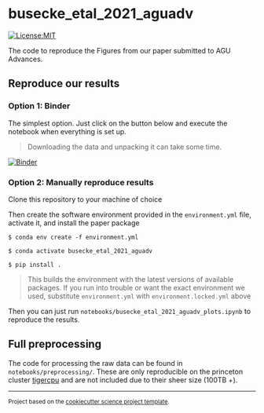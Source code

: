 # busecke_etal_2021_aguadv

<!-- [![Build Status](https://github.com/jbusecke/busecke_etal_2021_aguadv/workflows/Tests/badge.svg)](https://github.com/jbusecke/busecke_etal_2021_aguadv/actions) -->
<!-- [![codecov](https://codecov.io/gh/jbusecke/busecke_etal_2021_aguadv/branch/master/graph/badge.svg)](https://codecov.io/gh/jbusecke/busecke_etal_2021_aguadv) -->
[![License:MIT](https://img.shields.io/badge/License-MIT-lightgray.svg?style=flt-square)](https://opensource.org/licenses/MIT)
<!-- [![pypi](https://img.shields.io/pypi/v/busecke_etal_2021_aguadv.svg)](https://pypi.org/project/busecke_etal_2021_aguadv) -->
<!-- [![conda-forge](https://img.shields.io/conda/dn/conda-forge/busecke_etal_2021_aguadv?label=conda-forge)](https://anaconda.org/conda-forge/busecke_etal_2021_aguadv) -->
<!-- [![Documentation Status](https://readthedocs.org/projects/busecke_etal_2021_aguadv/badge/?version=latest)](https://busecke_etal_2021_aguadv.readthedocs.io/en/latest/?badge=latest) -->


The code to reproduce the Figures from our paper submitted to AGU Advances.

## Reproduce our results

### Option 1: Binder


The simplest option. Just click on the button below and execute the notebook when everything is set up.

> Downloading the data and unpacking it can take some time.

[![Binder](https://binder.pangeo.io/badge_logo.svg)](https://binder.pangeo.io/v2/gh/jbusecke/busecke_etal_2021_aguadv/main)

### Option 2: Manually reproduce results
Clone this repository to your machine of choice

Then create the software environment provided in the `environment.yml` file, activate it, and install the paper package
```
$ conda env create -f environment.yml

$ conda activate busecke_etal_2021_aguadv

$ pip install .
```
> This builds the environment with the latest versions of available packages. If you run into trouble or want the exact environment we used, substitute `environment.yml` with `environment.locked.yml` above

Then you can just run `notebooks/busecke_etal_2021_aguadv_plots.ipynb` to reproduce the results.


## Full preprocessing

The code for processing the raw data can be found in `notebooks/preprocessing/`. These are only reproducible on the princeton cluster [tigercpu]() and are not included due to their sheer size (100TB +).

--------

<p><small>Project based on the <a target="_blank" href="https://github.com/jbusecke/cookiecutter-science-project">cookiecutter science project template</a>.</small></p>

